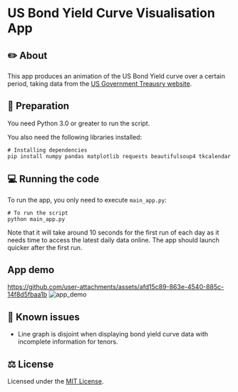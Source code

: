 # US Bond Yield Curve Visualisation App

## ✏️  About

This app produces an animation of the US Bond Yield curve over a certain period, taking data from the [US Government Treausry website](https://home.treasury.gov/resource-center/data-chart-center/interest-rates/TextView?type=daily_treasury_yield_curve).

## 🚀  Preparation
You need Python 3.0 or greater to run the script.

You also need the following libraries installed:<br/>
```
# Installing dependencies
pip install numpy pandas matplotlib requests beautifulsoup4 tkcalendar
```
## 💻  Running the code
To run the app, you only need to execute `main_app.py`:<br/>
```
# To run the script
python main_app.py
```
Note that it will take around 10 seconds for the first run of each day as it needs time to access the latest daily data online. The app should launch quicker after the first run.

## App demo
https://github.com/user-attachments/assets/afd15c89-863e-4540-885c-14f8d5fbaa1b
![app_demo](https://github.com/user-attachments/assets/9f9ecd17-40e0-48b5-a253-6e7f5f302963)

## 🚩  Known issues
* Line graph is disjoint when displaying bond yield curve data with incomplete information for tenors.


## ⚖️  License
Licensed under the [MIT License](https://opensource.org/license/mit).


